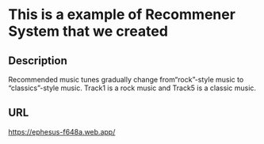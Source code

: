 # This is a example of Recommener System that we created

## Description
Recommended music tunes gradually change from“rock”-style music to “classics”-style music.
Track1 is a rock music and Track5 is a classic music.

## URL
https://ephesus-f648a.web.app/
